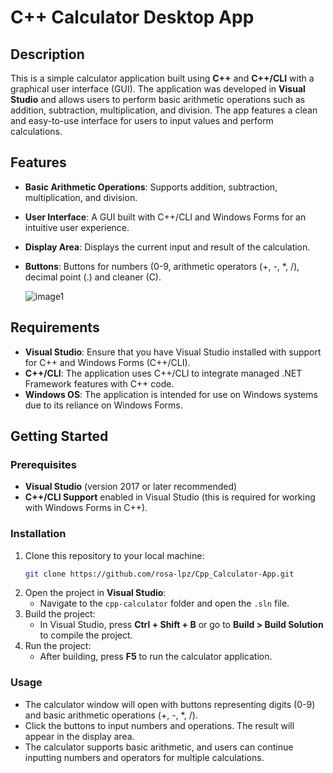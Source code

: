 # C++ Calculator Desktop App


## Description
This is a simple calculator application built using **C++** and **C++/CLI** with a graphical user interface (GUI). The application was developed in **Visual Studio** and allows users to perform basic arithmetic operations such as addition, subtraction, multiplication, and division. The app features a clean and easy-to-use interface for users to input values and perform calculations.

## Features
- **Basic Arithmetic Operations**: Supports addition, subtraction, multiplication, and division.
- **User Interface**: A GUI built with C++/CLI and Windows Forms for an intuitive user experience.
- **Display Area**: Displays the current input and result of the calculation.
- **Buttons**: Buttons for numbers (0-9, arithmetic operators (+, -, *, /), decimal point (.) and cleaner (C).

  ![image1](Calculator.png)

## Requirements
- **Visual Studio**: Ensure that you have Visual Studio installed with support for C++ and Windows Forms (C++/CLI).
- **C++/CLI**: The application uses C++/CLI to integrate managed .NET Framework features with C++ code.
- **Windows OS**: The application is intended for use on Windows systems due to its reliance on Windows Forms.

## Getting Started

### Prerequisites
- **Visual Studio** (version 2017 or later recommended)
- **C++/CLI Support** enabled in Visual Studio (this is required for working with Windows Forms in C++).

### Installation
1. Clone this repository to your local machine:
    ```bash
    git clone https://github.com/rosa-lpz/Cpp_Calculator-App.git
    ```
2. Open the project in **Visual Studio**:
   - Navigate to the `cpp-calculator` folder and open the `.sln` file.
3. Build the project:
   - In Visual Studio, press **Ctrl + Shift + B** or go to **Build > Build Solution** to compile the project.
4. Run the project:
   - After building, press **F5** to run the calculator application.

### Usage
- The calculator window will open with buttons representing digits (0-9) and basic arithmetic operations (+, -, *, /).
- Click the buttons to input numbers and operations. The result will appear in the display area.
- The calculator supports basic arithmetic, and users can continue inputting numbers and operators for multiple calculations.
